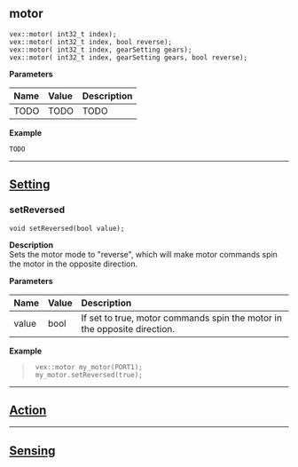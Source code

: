 ## motor

```clike
vex::motor( int32_t index);
vex::motor( int32_t index, bool reverse);
vex::motor( int32_t index, gearSetting gears);
vex::motor( int32_t index, gearSetting gears, bool reverse);
```
<b> Parameters </b> <br>

| Name | Value | Description |
| :--- | :---- | :---------- |
| TODO | TODO | TODO |

<b> Example </b> <br>
```clike
TODO
```

______________________________________________________________________________________________________________________________

## <u>Setting</u>

### setReversed
 ```clike
void setReversed(bool value);
```

**Description** <br>
Sets the motor mode to "reverse", which will make motor commands spin the motor in the opposite direction.

**Parameters** 

| Name | Value | Description |
| :--- | :---- | :---------- |
| value | bool | If set to true, motor commands spin the motor in the opposite direction. |

**Example** 
>```clike
>  vex::motor my_motor(PORT1);
>  my_motor.setReversed(true);
>```
______________________________________________________________________________________________________________________________

## <u>Action</u>


______________________________________________________________________________________________________________________________
## <u>Sensing</u>
